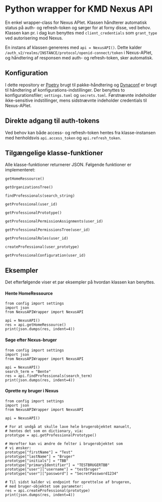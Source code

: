 # Python wrapper for KMD Nexus API
En enkel wrapper-class for Nexus APIet. Klassen håndterer automatisk status på auth- og refresh-token og sørger for at forny disse, ved behov. Klassen kan pr. i dag kun benyttes med `client_credentials` som `grant_type` ved autorisering mod Nexus.

En instans af klassen genereres med `api = NexusAPI()`. Dette kalder `/auth_v2/realms/INSTANCE/protocol/openid-connect/token` i Nexus-APIet, og håndtering af responsen med auth- og refresh-token, sker automatisk.


## Konfiguration
I dette repository er [Poetry](https://python-poetry.org/) brugt til pakke-håndtering og [Dynaconf](https://www.dynaconf.com/) er brugt til håndtering af konfigurations-indstillinger. Der benyttes to konfigurationsfiler; `settings.toml` og `secrets.toml`. Førstnævnte indeholder ikke-sensitive indstillinger, mens sidstnævnte indeholder credentials til Nexus-APIet. 

## Direkte adgang til auth-tokens
Ved behov kan både access- og refresh-token hentes fra klasse-instansen med henholdsvis `api.access_token` og `api.refresh_token`.

## Tilgængelige klasse-funktioner
Alle klasse-funktioner returnerer JSON. Følgende funktioner er implementeret:

`getHomeRessource()`

`getOrganizationsTree()`

`findProfessionals(search_string)`

`getProfessional(user_id)`

`getProfessionalPrototype()`

`getProfessionalPermissionAssignments(user_id)`

`getProfessionalPermissionsTree(user_id)`

`getProfessionalRoles(user_id)`

`createProfessional(user_prototype)`

`getProfessionalConfiguration(user_id)`

## Eksempler
Det efterfølgende viser et par eksempler på hvordan klassen kan benyttes.

#### Hente HomeRessource
```
from config import settings
import json
from NexusAPIWrapper import NexusAPI

api = NexusAPI()
res = api.getHomeRessource()
print(json.dumps(res, indent=4))
```

#### Søge efter Nexus-bruger
```
from config import settings
import json
from NexusAPIWrapper import NexusAPI

api = NexusAPI()
search_term = "Bente"
res = api.findProfessionals(search_term)
print(json.dumps(res, indent=4))
```

#### Oprette ny bruger i Nexus
```
from config import settings
import json
from NexusAPIWrapper import NexusAPI

api = NexusAPI()

# For at undgå at skulle lave hele brugerobjektet manuelt,
# hentes det som en dictionary, via:
prototype = api.getProfessionalPrototype()

# Herefter kan vi ændre de felter i brugerobjektet som 
# vi ønsker:
prototype["firstName"] = "Test"
prototype["lastName"] = "Bruger"
prototype["initials"] = "TBB"
prototype["primaryIdentifier"] = "TESTBRUGERTBB"
prototype["user"]["username"] = "testbruger"
prototype["user"]["password"] = "SecretPassword1234"

# Til sidst kalder vi endpoint for oprettelse af brugeren,
# med bruger-objektet som parameter:
res = api.createProfessional(prototype)
print(json.dumps(res, indent=4))
```